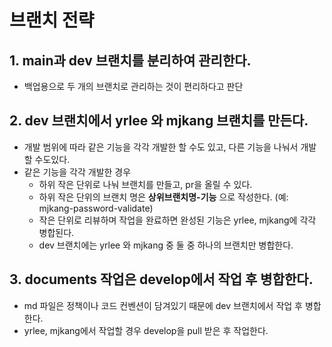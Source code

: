 # 브랜치 전략

## 1. main과 dev 브랜치를 분리하여 관리한다.

- 백업용으로 두 개의 브랜치로 관리하는 것이 편리하다고 판단

## 2. dev 브랜치에서 yrlee 와 mjkang 브랜치를 만든다.

- 개발 범위에 따라 같은 기능을 각각 개발한 할 수도 있고, 다른 기능을 나눠서 개발 할 수도있다.
- 같은 기능을 각각 개발한 경우
  - 하위 작은 단위로 나눠 브랜치를 만들고, pr을 올릴 수 있다.
  - 하위 작은 단위의 브랜치 명은 **상위브랜치명-기능** 으로 작성한다. (예: mjkang-password-validate)
  - 작은 단위로 리뷰하며 작업을 완료하면 완성된 기능은 yrlee, mjkang에 각각 병합된다.
  - dev 브랜치에는 yrlee 와 mjkang 중 둘 중 하나의 브랜치만 병합한다.

## 3. documents 작업은 develop에서 작업 후 병합한다.

- md 파일은 정책이나 코드 컨벤션이 담겨있기 때문에 dev 브랜치에서 작업 후 병합한다.
- yrlee, mjkang에서 작업할 경우 develop을 pull 받은 후 작업한다.

